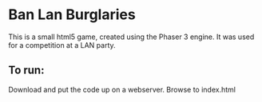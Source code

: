 # Ban Lan Burglaries

This is a small html5 game, created using the Phaser 3 engine.  It was used for a competition at a LAN party.

## To run:
Download and put the code up on a webserver.
Browse to index.html
